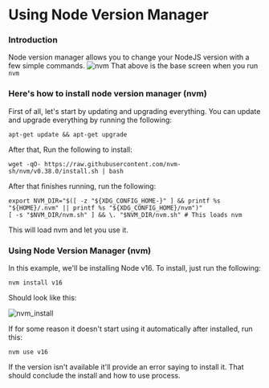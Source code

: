 # Using Node Version Manager
### Introduction
Node version manager allows you to change your NodeJS version with a few simple commands.
![nvm](./assets/tools/nvm_home.png)
That above is the base screen when you run `nvm`
### Here's how to install node version manager (nvm)
First of all, let's start by updating and upgrading everything.
You can update and upgrade everything by running the following:
```
apt-get update && apt-get upgrade 
```
After that, Run the following to install:
```
wget -qO- https://raw.githubusercontent.com/nvm-sh/nvm/v0.38.0/install.sh | bash
```
After that finishes running, run the following:
```
export NVM_DIR="$([ -z "${XDG_CONFIG_HOME-}" ] && printf %s "${HOME}/.nvm" || printf %s "${XDG_CONFIG_HOME}/nvm")"
[ -s "$NVM_DIR/nvm.sh" ] && \. "$NVM_DIR/nvm.sh" # This loads nvm
```
This will load nvm and let you use it.
### Using Node Version Manager (nvm)
In this example, we'll be installing Node v16.
To install, just run the following:
```
nvm install v16
```
Should look like this:

![nvm_install](./assets/tools/nvm_install.png)
 
If for some reason it doesn't start using it automatically after installed, run this:
```
nvm use v16   
```
If the version isn't available it'll provide an error saying to install it.
That should conclude the install and how to use process.